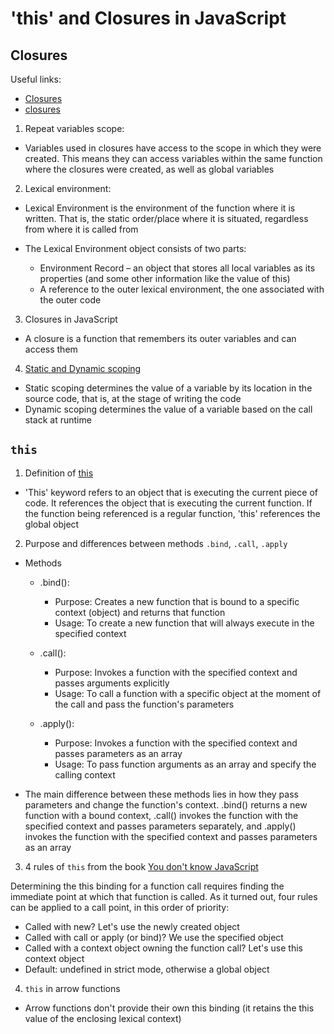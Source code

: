# 'this' and Closures in JavaScript

## Closures

Useful links:

- [Closures](https://developer.mozilla.org/en-US/docs/Web/JavaScript/Closures)
- [closures](https://uk.javascript.info/closure)

1. Repeat variables scope:

- Variables used in closures have access to the scope in which they were created. This means they can access variables within the same function where the closures were created, as well as global variables

2. Lexical environment:

- Lexical Environment is the environment of the function where it is written. That is, the static order/place where it is situated, regardless from where it is called from

- The Lexical Environment object consists of two parts:
  - Environment Record – an object that stores all local variables as its properties (and some other information like the value of this)
  - A reference to the outer lexical environment, the one associated with the outer code

3. Closures in JavaScript

- A closure is a function that remembers its outer variables and can access them

4. [Static and Dynamic scoping](https://www.linkedin.com/pulse/static-dynamic-scoping-javascript-wafula-allan/)

- Static scoping determines the value of a variable by its location in the source code, that is, at the stage of writing the code
- Dynamic scoping determines the value of a variable based on the call stack at runtime

## `this`

1. Definition of [this](https://developer.mozilla.org/en-US/docs/Web/JavaScript/Reference/Operators/this)

- 'This' keyword refers to an object that is executing the current piece of code. It references the object that is executing the current function. If the function being referenced is a regular function, 'this' references the global object

2. Purpose and differences between methods `.bind`, `.call`, `.apply`

- Methods

  - .bind():

    - Purpose: Creates a new function that is bound to a specific context (object) and returns that function
    - Usage: To create a new function that will always execute in the specified context

  - .call():

    - Purpose: Invokes a function with the specified context and passes arguments explicitly
    - Usage: To call a function with a specific object at the moment of the call and pass the function's parameters

  - .apply():
    - Purpose: Invokes a function with the specified context and passes parameters as an array
    - Usage: To pass function arguments as an array and specify the calling context

- The main difference between these methods lies in how they pass parameters and change the function's context. .bind() returns a new function with a bound context, .call() invokes the function with the specified context and passes parameters separately, and .apply() invokes the function with the specified context and passes parameters as an array

3. 4 rules of `this` from the book [You don't know JavaScript](https://github.com/azat-io/you-dont-know-js-ru/blob/master/this%20%26%20object%20prototypes/README.md#you-dont-know-js-this--object-prototypes)

Determining the this binding for a function call requires finding the immediate point at which that function is called. As it turned out, four rules can be applied to a call point, in this order of priority:

- Called with new? Let's use the newly created object
- Called with call or apply (or bind)? We use the specified object
- Called with a context object owning the function call? Let's use this context object
- Default: undefined in strict mode, otherwise a global object

4. `this` in arrow functions

- Arrow functions don't provide their own this binding (it retains the this value of the enclosing lexical context)
